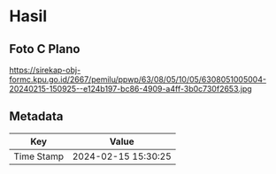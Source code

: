# Hasil

## Foto C Plano

https://sirekap-obj-formc.kpu.go.id/2667/pemilu/ppwp/63/08/05/10/05/6308051005004-20240215-150925--e124b197-bc86-4909-a4ff-3b0c730f2653.jpg


## Metadata

| Key        | Value               |
| ---------- | ------------------- |
| Time Stamp | 2024-02-15 15:30:25 |



